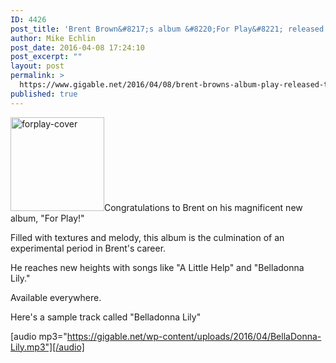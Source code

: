 ```yaml
---
ID: 4426
post_title: 'Brent Brown&#8217;s album &#8220;For Play&#8221; released today'
author: Mike Echlin
post_date: 2016-04-08 17:24:10
post_excerpt: ""
layout: post
permalink: >
  https://www.gigable.net/2016/04/08/brent-browns-album-play-released-today/
published: true
---
```

<a href="https://gigable.net/wp-content/uploads/2016/04/forplay-cover.jpg"><img class="alignleft size-thumbnail wp-image-4427" src="https://gigable.net/wp-content/uploads/2016/04/forplay-cover-150x150.jpg" alt="forplay-cover" width="150" height="150" /></a>Congratulations to Brent on his magnificent new album, "For Play!"

Filled with textures and melody, this album is the culmination of an experimental period in Brent's career.

He reaches new heights with songs like "A Little Help" and "Belladonna Lily."

Available everywhere.

Here's a sample track called "Belladonna Lily"

[audio mp3="https://gigable.net/wp-content/uploads/2016/04/BellaDonna-Lily.mp3"][/audio]

&nbsp;